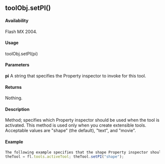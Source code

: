 ## toolObj.setPI()

#### Availability

Flash MX 2004.

#### Usage

toolObj.setPI(pi)

#### Parameters

**pi** A string that specifies the Property inspector to invoke for this tool.

#### Returns

Nothing.

#### Description

Method; specifies which Property inspector should be used when the tool is activated. This method is used only when you create extensible tools. Acceptable values are "shape" (the default), "text", and "movie".

#### Example

```javascript
The following example specifies that the shape Property inspector should be used when the tool is activated. This code is taken from the sample PolyStar.jsfl file (see ["Sample PolyStar tool" on page 17](#_bookmark10)):
theTool = fl.tools.activeTool; theTool.setPI("shape");

```